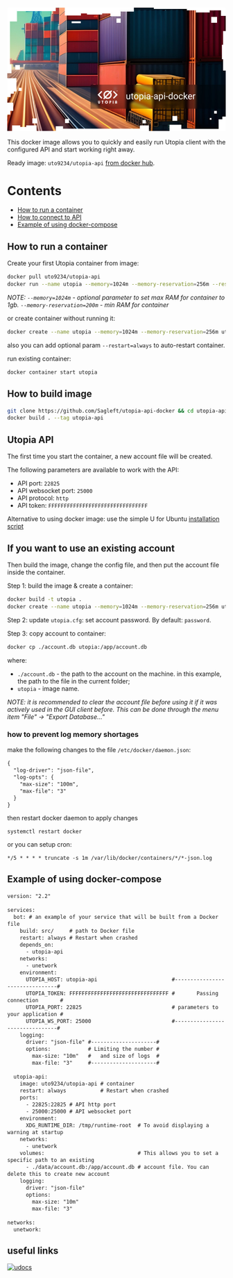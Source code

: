 
![logo](logo.jpg)

This docker image allows you to quickly and easily run Utopia client with the configured API and start working right away.

Ready image: `uto9234/utopia-api` [from docker hub](https://hub.docker.com/repository/docker/uto9234/utopia-api/general).

# Contents

- [How to run a container](#run-container)
- [How to connect to API](#utopia-api)
- [Example of using docker-compose](#docker-compose)

<a id="run-container"></a>
## How to run a container

Create your first Utopia container from image:

```bash
docker pull uto9234/utopia-api
docker run --name utopia --memory=1024m --memory-reservation=256m --restart=always -it uto9234/utopia-api
```

*NOTE: `--memory=1024m` - optional parameter to set max RAM for container to 1gb. `--memory-reservation=200m` - min RAM for container*

or create container without running it:

```bash
docker create --name utopia --memory=1024m --memory-reservation=256m uto9234/utopia-api
```

also you can add optional param `--restart=always` to auto-restart container.

run existing container:

```bash
docker container start utopia
```

<a id="build-image"></a>
## How to build image

```bash
git clone https://github.com/Sagleft/utopia-api-docker && cd utopia-api-docker
docker build . --tag utopia-api
```

<a id="utopia-api"></a>
## Utopia API
The first time you start the container, a new account file will be created.

The following parameters are available to work with the API:
* API port: `22825`
* API websocket port: `25000`
* API protocol: `http`
* API token: `FFFFFFFFFFFFFFFFFFFFFFFFFFFFFFFF`

Alternative to using docker image: use the simple U for Ubuntu [installation script](https://gist.github.com/Sagleft/06b53576c0b763f77e4d38e15e28b023)

## If you want to use an existing account

Then build the image, change the config file, and then put the account file inside the container.

Step 1: build the image & create a container:

```bash
docker build -t utopia .
docker create --name utopia --memory=1024m --memory-reservation=256m uto9234/utopia-api
```

Step 2: update `utopia.cfg`: set account password. By default: `password`.

Step 3: copy account to container:

```bash
docker cp ./account.db utopia:/app/account.db
```

where:
* `./account.db` - the path to the account on the machine. in this example, the path to the file in the current folder;
* `utopia` - image name.

*NOTE: it is recommended to clear the account file before using it if it was actively used in the GUI client before. This can be done through the menu item "File" -> "Export Database..."*

### how to prevent log memory shortages

make the following changes to the file `/etc/docker/daemon.json`:

```
{
  "log-driver": "json-file",
  "log-opts": {
    "max-size": "100m",
    "max-file": "3"
  }
}
```

then restart docker daemon to apply changes

```
systemctl restart docker
```

or you can setup cron:

```
*/5 * * * * truncate -s 1m /var/lib/docker/containers/*/*-json.log
```

<a id="docker-compose"></a>
## Example of using docker-compose

```
version: "2.2"

services:
  bot: # an example of your service that will be built from a Docker file
    build: src/     # path to Docker file
    restart: always # Restart when crashed
    depends_on:
      - utopia-api
    networks:
      - unetwork
    environment:
      UTOPIA_HOST: utopia-api                        #--------------------------------#
      UTOPIA_TOKEN: FFFFFFFFFFFFFFFFFFFFFFFFFFFFFFFF #       Passing connection       #
      UTOPIA_PORT: 22825                             # parameters to your application #
      UTOPIA_WS_PORT: 25000                          #--------------------------------#
    logging:
      driver: "json-file" #---------------------#
      options:            # Limiting the number #
        max-size: "10m"   #   and size of logs  #
        max-file: "3"     #---------------------#

  utopia-api:
    image: uto9234/utopia-api # container
    restart: always           # Restart when crashed
    ports:
      - 22825:22825 # API http port
      - 25000:25000 # API websocket port
    environment:
      XDG_RUNTIME_DIR: /tmp/runtime-root  # To avoid displaying a warning at startup
    networks:
      - unetwork
    volumes:                              # This allows you to set a specific path to an existing
      - ./data/account.db:/app/account.db # account file. You can delete this to create new account
    logging:
      driver: "json-file"
      options:
        max-size: "10m"
        max-file: "3"

networks:
  unetwork:
```

## useful links
[![udocs](https://github.com/Sagleft/ures/blob/master/udocs-btn.png?raw=true)](https://udocs.gitbook.io/utopia-api/)
